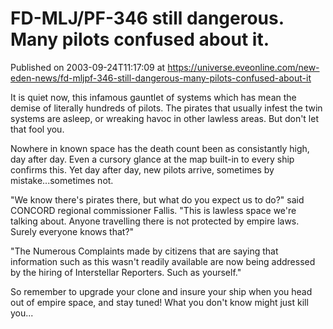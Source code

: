 # FD-MLJ/PF-346 still dangerous.  Many pilots confused about it.
Published on 2003-09-24T11:17:09 at https://universe.eveonline.com/new-eden-news/fd-mljpf-346-still-dangerous-many-pilots-confused-about-it

It is quiet now, this infamous gauntlet of systems which has mean the demise of literally hundreds of pilots. The pirates that usually infest the twin systems are asleep, or wreaking havoc in other lawless areas. But don't let that fool you.  
  
Nowhere in known space has the death count been as consistantly high, day after day. Even a cursory glance at the map built-in to every ship confirms this. Yet day after day, new pilots arrive, sometimes by mistake...sometimes not.  
  
"We know there's pirates there, but what do you expect us to do?" said CONCORD regional commissioner Fallis. "This is lawless space we're talking about. Anyone travelling there is not protected by empire laws. Surely everyone knows that?"  
  
"The Numerous Complaints made by citizens that are saying that information such as this wasn't readily available are now being addressed by the hiring of Interstellar Reporters. Such as yourself."  
  
So remember to upgrade your clone and insure your ship when you head out of empire space, and stay tuned! What you don't know might just kill you...
